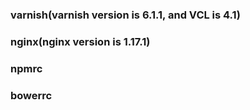### varnish(varnish version is 6.1.1, and VCL is 4.1)

### nginx(nginx version is 1.17.1)

### npmrc

### bowerrc
